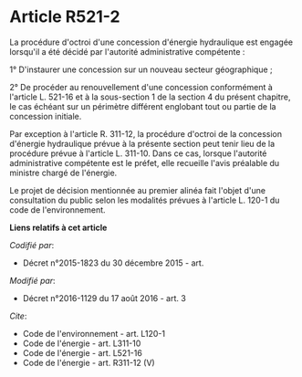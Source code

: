 # Article R521-2

La procédure d'octroi d'une concession d'énergie hydraulique est engagée lorsqu'il a été décidé par l'autorité administrative
compétente : 

1° D'instaurer une concession sur un nouveau secteur géographique ; 

2° De procéder au renouvellement d'une concession conformément à l'article L. 521-16 et à la sous-section 1 de la section 4
du présent chapitre, le cas échéant sur un périmètre différent englobant tout ou partie de la concession initiale. 

Par exception à l'article R. 311-12, la procédure d'octroi de la concession d'énergie hydraulique prévue à la présente
section peut tenir lieu de la procédure prévue à l'article L. 311-10. Dans ce cas, lorsque l'autorité administrative
compétente est le préfet, elle recueille l'avis préalable du ministre chargé de l'énergie. 

Le projet de décision mentionnée au premier alinéa fait l'objet d'une consultation du public selon les modalités prévues à
l'article L. 120-1 du code de l'environnement.

**Liens relatifs à cet article**

_Codifié par_:

  - Décret n°2015-1823 du 30 décembre 2015 - art.

_Modifié par_:

  - Décret n°2016-1129 du 17 août 2016 - art. 3

_Cite_:

  - Code de l'environnement - art. L120-1
  - Code de l'énergie - art. L311-10
  - Code de l'énergie - art. L521-16
  - Code de l'énergie - art. R311-12 (V)

